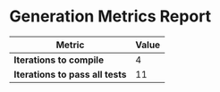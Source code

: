 # Generation Metrics Report

| Metric                          | Value     |
|---------------------------------|-----------|
| **Iterations to  compile**      | 4         |
| **Iterations to pass all tests**| 11        |

